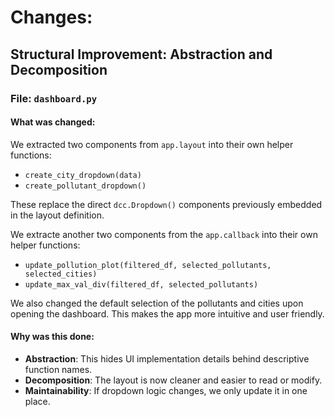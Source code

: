 # Changes:
## Structural Improvement: Abstraction and Decomposition

### File: `dashboard.py`

#### What was changed:
We extracted two components from `app.layout` into their own helper functions:

- `create_city_dropdown(data)`
- `create_pollutant_dropdown()`

These replace the direct `dcc.Dropdown()` components previously embedded in the layout definition.

We extracte another two components from the `app.callback` into their own helper functions:

 - `update_pollution_plot(filtered_df, selected_pollutants, selected_cities)`
 - `update_max_val_div(filtered_df, selected_pollutants)`

We also changed the default selection of the pollutants and cities upon opening the dashboard. This makes the app more intuitive and user friendly.

#### Why was this done:
- **Abstraction**: This hides UI implementation details behind descriptive function names.
- **Decomposition**: The layout is now cleaner and easier to read or modify.
- **Maintainability**: If dropdown logic changes, we only update it in one place.

